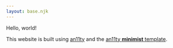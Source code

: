 ```yaml
---
layout: base.njk
---
```


Hello, world!

This website is built using [an11ty](https://github.com/an11ty/an11ty) and
the [an11ty **minimist** template](https://github.com/an11ty/template-minimist).
